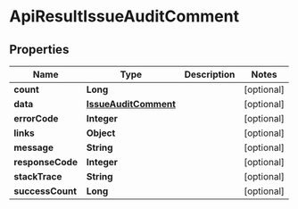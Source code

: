 
# ApiResultIssueAuditComment

## Properties
Name | Type | Description | Notes
------------ | ------------- | ------------- | -------------
**count** | **Long** |  |  [optional]
**data** | [**IssueAuditComment**](IssueAuditComment.md) |  |  [optional]
**errorCode** | **Integer** |  |  [optional]
**links** | **Object** |  |  [optional]
**message** | **String** |  |  [optional]
**responseCode** | **Integer** |  |  [optional]
**stackTrace** | **String** |  |  [optional]
**successCount** | **Long** |  |  [optional]



